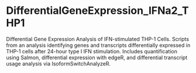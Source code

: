 # DifferentialGeneExpression_IFNa2_THP1
Differential Gene Expression Analysis of IFN-stimulated THP-1 Cells.
Scripts from an analysis identifying genes and transcripts differentially expressed in THP-1 cells after 24-hour type I IFN stimulation. Includes quantification using Salmon, differential expression with edgeR, and differential transcript usage analysis via IsoformSwitchAnalyzeR.
